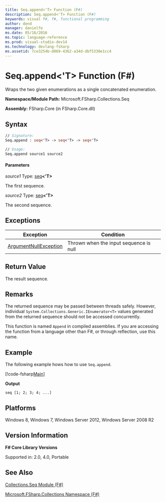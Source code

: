 ```yaml
---
title: Seq.append<'T> Function (F#)
description: Seq.append<'T> Function (F#)
keywords: visual f#, f#, functional programming
author: dend
manager: danielfe
ms.date: 05/16/2016
ms.topic: language-reference
ms.prod: visual-studio-dev14
ms.technology: devlang-fsharp
ms.assetid: 7ce3254b-d069-4362-a34d-dbf5330e1cc4
---
```


# Seq.append<'T> Function (F#)

Wraps the two given enumerations as a single concatenated enumeration.

**Namespace/Module Path:** Microsoft.FSharp.Collections.Seq

**Assembly:** FSharp.Core (in FSharp.Core.dll)


## Syntax

```fsharp
// Signature:
Seq.append : seq<'T> -> seq<'T> -> seq<'T>

// Usage:
Seq.append source1 source2
```

#### Parameters
*source1*
Type: [seq](https://msdn.microsoft.com/library/2f0c87c6-8a0d-4d33-92a6-10d1d037ce75)**&lt;'T&gt;**


The first sequence.


*source2*
Type: [seq](https://msdn.microsoft.com/library/2f0c87c6-8a0d-4d33-92a6-10d1d037ce75)**&lt;'T&gt;**


The second sequence.

## Exceptions
|Exception|Condition|
|----|----|
|[ArgumentNullException](https://msdn.microsoft.com/library/system.argumentnullexception.aspx)|Thrown when the input sequence is null|

## Return Value
The result sequence.

## Remarks
The returned sequence may be passed between threads safely. However, individual `System.Collections.Generic.IEnumerator<T>` values generated from the returned sequence should not be accessed concurrently.

This function is named `Append` in compiled assemblies. If you are accessing the function from a language other than F#, or through reflection, use this name.

## Example

The following example hows how to use `Seq.append`.

[!code-fsharp[Main](~/samples/snippets/fsharp/fssequences/snippet25.fs)]

**Output**

```
seq [1; 2; 3; 4; ...]
```

## Platforms
Windows 8, Windows 7, Windows Server 2012, Windows Server 2008 R2


## Version Information
**F# Core Library Versions**

Supported in: 2.0, 4.0, Portable


## See Also
[Collections.Seq Module &#40;F&#35;&#41;](Collections.Seq-Module-%5BFSharp%5D.md)

[Microsoft.FSharp.Collections Namespace &#40;F&#35;&#41;](Microsoft.FSharp.Collections-Namespace-%5BFSharp%5D.md)
